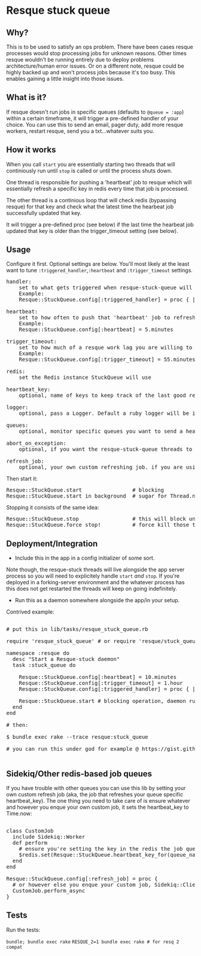 # Resque stuck queue

## Why?

This is to be used to satisfy an ops problem. There have been cases resque processes would stop processing jobs for unknown reasons. Other times resque wouldn't be running entirely due to deploy problems architecture/human error issues. Or on a different note, resque could be highly backed up and won't process jobs because it's too busy. This enables gaining a little insight into those issues.

## What is it?

If resque doesn't run jobs in specific queues (defaults to `@queue = :app`) within a certain timeframe, it will trigger a pre-defined handler of your choice. You can use this to send an email, pager duty, add more resque workers, restart resque, send you a txt...whatever suits you.

## How it works

When you call `start` you are essentially starting two threads that will continiously run until `stop` is called or until the process shuts down.

One thread is responsible for pushing a 'heartbeat' job to resque which will essentially refresh a specific key in redis every time that job is processed.

The other thread is a continious loop that will check redis (bypassing resque) for that key and check what the latest time the hearbeat job successfully updated that key.

It will trigger a pre-defined proc (see below) if the last time the hearbeat job updated that key is older than the trigger_timeout setting (see below).

## Usage

Configure it first. Optional settings are below. You'll most likely at the least want to tune `:triggered_handler`,`:heartbeat` and `:trigger_timeout` settings.

<pre>
handler:
	set to what gets triggered when resque-stuck-queue will detect the latest heartbeat is older than the trigger_timeout time setting.
	Example:
	Resque::StuckQueue.config[:triggered_handler] = proc { |queue_name, lagtime| send_email('queue #{queue_name} isnt working, aaah the daemons') }

heartbeat:
	set to how often to push that 'heartbeat' job to refresh the latest time it worked.
	Example:
	Resque::StuckQueue.config[:heartbeat] = 5.minutes

trigger_timeout:
	set to how much of a resque work lag you are willing to accept before being notified. note: take the :heartbeat setting into account when setting this timeout.
	Example:
	Resque::StuckQueue.config[:trigger_timeout] = 55.minutes

redis:
	set the Redis instance StuckQueue will use

heartbeat_key:
	optional, name of keys to keep track of the last good resque heartbeat time

logger:
	optional, pass a Logger. Default a ruby logger will be instantiated. Needs to respond to that interface.

queues:
	optional, monitor specific queues you want to send a heartbeat/monitor to. default is :app

abort_on_exception:
	optional, if you want the resque-stuck-queue threads to explicitly raise, default is false

refresh_job:
	optional, your own custom refreshing job. if you are using something other than resque
</pre>

Then start it:

<pre>
Resque::StuckQueue.start                # blocking
Resque::StuckQueue.start_in_background  # sugar for Thread.new { Resque::StuckQueue.start }
</pre>

Stopping it consists of the same idea:

<pre>
Resque::StuckQueue.stop                 # this will block until the threads end their current iteration
Resque::StuckQueue.force_stop!          # force kill those threads and let's move on
</pre>

## Deployment/Integration

* Include this in the app in a config initializer of some sort.

Note though, the resque-stuck threads will live alongside the app server process so you will need to explicitely handle `start` _and_ `stop`. If you're deployed in a forking-server environment and the whatever process has this does not get restarted the threads will keep on going indefinitely.

* Run this as a daemon somewhere alongside the app/in your setup.

Contrived example:

<pre>

# put this in lib/tasks/resque_stuck_queue.rb

require 'resque_stuck_queue' # or require 'resque/stuck_queue'

namespace :resque do
  desc "Start a Resque-stuck daemon"
  task :stuck_queue do

    Resque::StuckQueue.config[:heartbeat] = 10.minutes
    Resque::StuckQueue.config[:trigger_timeout] = 1.hour
    Resque::StuckQueue.config[:triggered_handler] = proc { |queue_name| $stderr.puts("resque queue #{queue_name} wonky!") }

    Resque::StuckQueue.start # blocking operation, daemon running
  end
end

# then:

$ bundle exec rake --trace resque:stuck_queue

# you can run this under god for example @ https://gist.github.com/shaiguitar/298935953d91faa6bd4e

</pre>

## Sidekiq/Other redis-based job queues

If you have trouble with other queues you can use this lib by setting your own custom refresh job (aka, the job that refreshes your queue specific heartbeat_key). The one thing you need to take care of is ensure whatever and however you enque your own custom job, it sets the heartbeat_key to Time.now:

<pre>

class CustomJob
  include Sidekiq::Worker
  def perform
    # ensure you're setting the key in the redis the job queue is using
    $redis.set(Resque::StuckQueue.heartbeat_key_for(queue_name), Time.now.to_i)
  end
end

Resque::StuckQueue.config[:refresh_job] = proc {
  # or however else you enque your custom job, Sidekiq::Client.enqueue(CustomJob), whatever, etc.
  CustomJob.perform_async
}
</pre>

## Tests

Run the tests:

`bundle; bundle exec rake`
`RESQUE_2=1 bundle exec rake # for resq 2 compat`
